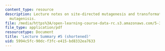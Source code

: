 ```yaml
---
content_type: resource
description: Lecture notes on site-directed mutagenesis and transformation, and Quickchange
  mutagenisis.
file: /media/https%3A/open-learning-course-data-rc.s3.amazonaws.com/5-36-biochemistry-laboratory-spring-2009/5994c5fc90dcf3fce415bd8332ea7633_536lecntwtbnk_5.pdf
file_type: application/pdf
resourcetype: Document
title: 'Lecture Summary #5 (shortened)'
uid: 5994c5fc-90dc-f3fc-e415-bd8332ea7633
---
```

